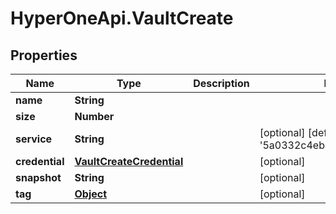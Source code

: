 # HyperOneApi.VaultCreate

## Properties
Name | Type | Description | Notes
------------ | ------------- | ------------- | -------------
**name** | **String** |  | 
**size** | **Number** |  | 
**service** | **String** |  | [optional] [default to &#39;5a0332c4eb8f4ed95c206a12&#39;]
**credential** | [**VaultCreateCredential**](VaultCreateCredential.md) |  | [optional] 
**snapshot** | **String** |  | [optional] 
**tag** | [**Object**](.md) |  | [optional] 


